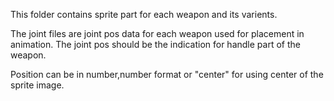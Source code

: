 This folder contains sprite part for each weapon and its varients.

The joint files are joint pos data for each weapon used for placement in animation. The joint pos should be the indication for handle part of the weapon.

Position can be in number,number format or "center" for using center of the sprite image.
